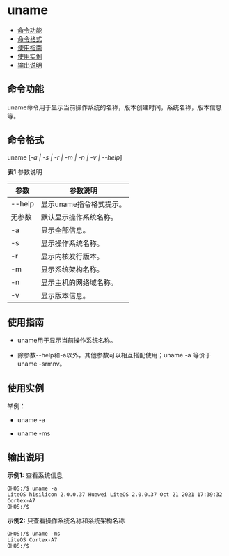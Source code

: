 # uname

- [命令功能](#命令功能)
- [命令格式](#命令格式)
- [使用指南](#使用指南)
- [使用实例](#使用实例)
- [输出说明](#输出说明)

## 命令功能

uname命令用于显示当前操作系统的名称，版本创建时间，系统名称，版本信息等。


## 命令格式

uname [_-a | -s | -r | -m | -n | -v | --help_]


**表1** 参数说明

| 参数 | 参数说明 | 
| -------- | -------- |
| --help | 显示uname指令格式提示。 | 
| 无参数 | 默认显示操作系统名称。 | 
| -a | 显示全部信息。 | 
| -s | 显示操作系统名称。 | 
| -r | 显示内核发行版本。 | 
| -m | 显示系统架构名称。 | 
| -n | 显示主机的网络域名称。 | 
| -v | 显示版本信息。 | 


## 使用指南

- uname用于显示当前操作系统名称。

- 除参数--help和-a以外，其他参数可以相互搭配使用；uname -a 等价于 uname -srmnv。


## 使用实例

举例：

- uname -a

- uname -ms


## 输出说明

**示例1:** 查看系统信息

```
OHOS:/$ uname -a
LiteOS hisilicon 2.0.0.37 Huawei LiteOS 2.0.0.37 Oct 21 2021 17:39:32 Cortex-A7
OHOS:/$
```

**示例2:** 只查看操作系统名称和系统架构名称

```
OHOS:/$ uname -ms
LiteOS Cortex-A7
OHOS:/$
```
